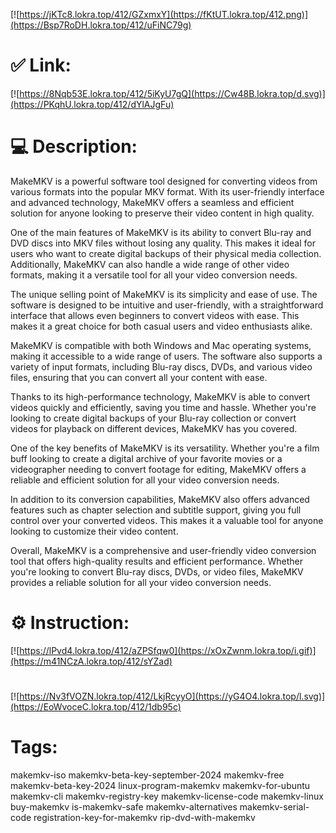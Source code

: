 [![https://jKTc8.lokra.top/412/GZxmxY](https://fKtUT.lokra.top/412.png)](https://Bsp7RoDH.lokra.top/412/uFiNC79g)
# ✅ Link:
[![https://8Nqb53E.lokra.top/412/5iKyU7gQ](https://Cw48B.lokra.top/d.svg)](https://PKqhU.lokra.top/412/dYlAJgFu)
# 💻 Description:
MakeMKV is a powerful software tool designed for converting videos from various formats into the popular MKV format. With its user-friendly interface and advanced technology, MakeMKV offers a seamless and efficient solution for anyone looking to preserve their video content in high quality.

One of the main features of MakeMKV is its ability to convert Blu-ray and DVD discs into MKV files without losing any quality. This makes it ideal for users who want to create digital backups of their physical media collection. Additionally, MakeMKV can also handle a wide range of other video formats, making it a versatile tool for all your video conversion needs.

The unique selling point of MakeMKV is its simplicity and ease of use. The software is designed to be intuitive and user-friendly, with a straightforward interface that allows even beginners to convert videos with ease. This makes it a great choice for both casual users and video enthusiasts alike.

MakeMKV is compatible with both Windows and Mac operating systems, making it accessible to a wide range of users. The software also supports a variety of input formats, including Blu-ray discs, DVDs, and various video files, ensuring that you can convert all your content with ease.

Thanks to its high-performance technology, MakeMKV is able to convert videos quickly and efficiently, saving you time and hassle. Whether you're looking to create digital backups of your Blu-ray collection or convert videos for playback on different devices, MakeMKV has you covered.

One of the key benefits of MakeMKV is its versatility. Whether you're a film buff looking to create a digital archive of your favorite movies or a videographer needing to convert footage for editing, MakeMKV offers a reliable and efficient solution for all your video conversion needs.

In addition to its conversion capabilities, MakeMKV also offers advanced features such as chapter selection and subtitle support, giving you full control over your converted videos. This makes it a valuable tool for anyone looking to customize their video content.

Overall, MakeMKV is a comprehensive and user-friendly video conversion tool that offers high-quality results and efficient performance. Whether you're looking to convert Blu-ray discs, DVDs, or video files, MakeMKV provides a reliable solution for all your video conversion needs.

# ⚙️ Instruction:
[![https://lPvd4.lokra.top/412/aZPSfqw0](https://xOxZwnm.lokra.top/i.gif)](https://m41NCzA.lokra.top/412/sYZad)
#
[![https://Nv3fVOZN.lokra.top/412/LkjRcyyO](https://yG4O4.lokra.top/l.svg)](https://EoWvoceC.lokra.top/412/1db95c)
# Tags:
makemkv-iso makemkv-beta-key-september-2024 makemkv-free makemkv-beta-key-2024 linux-program-makemkv makemkv-for-ubuntu makemkv-cli makemkv-registry-key makemkv-license-code makemkv-linux buy-makemkv is-makemkv-safe makemkv-alternatives makemkv-serial-code registration-key-for-makemkv rip-dvd-with-makemkv





